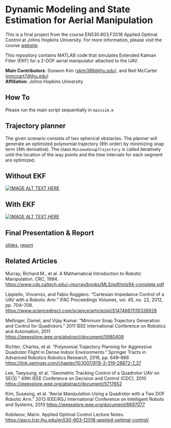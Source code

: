 # Dynamic Modeling and State Estimation for Aerial Manipulation
This is a final project from the course EN530.603.F2018 Applied Optimal Control at Johns Hopkins University. For more information, please visit the course [website](https://asco.lcsr.jhu.edu/en530-603-f2018-applied-optimal-control/).

This repository contains MATLAB code that simulates Extended Kalman Filter (EKF) for a 2-DOF aerial manipulator attached to the UAV. 

**Main Contributors**: Soowon Kim (skim386@jhu.edu), and Neil McCarter (nmccart7@jhu.edu)  
**Affiliation**: Johns Hopkins University

## How To
Please run the main script sequentially in ``mainsim.m``

## Trajectory planner
The given scenario consists of two spherical obstacles. The planner will generate an optimized polynomial trajectory (9th order) by minimizing snap term (4th derivative). The class ``MinimumSnapTrajectory`` is called iteratively until the location of the way points and the time intervals for each segment are optimized.

## Without EKF
[![IMAGE ALT TEXT HERE](https://img.youtube.com/vi/cXVSs3OqWYQ/0.jpg)](https://www.youtube.com/watch?v=cXVSs3OqWYQ)

## With EKF
[![IMAGE ALT TEXT HERE](https://img.youtube.com/vi/Y8Qhyiw4ImA/0.jpg)](https://www.youtube.com/watch?v=Y8Qhyiw4ImA)

## Final Presentation & Report
[slides](https://drive.google.com/open?id=1Roen3hFWKzjwpFi7RKR9-zxp94Zd9ZHn), [report](https://drive.google.com/open?id=1kGVsTq9I9r1VLvYIv23_wkJyh48ZD-Qx)

## Related Articles
Murray, Richard M., et al. A Mathematical Introduction to Robotic Manipulation. CRC, 1994.
https://www.cds.caltech.edu/~murray/books/MLS/pdf/mls94-complete.pdf

Lippiello, Vincenzo, and Fabio Ruggiero. “Cartesian Impedance Control of a UAV with a Robotic Arm.” IFAC Proceedings Volumes, vol. 45, no. 22, 2012, pp. 704–709.
https://www.sciencedirect.com/science/article/pii/S1474667016336928

Mellinger, Daniel, and Vijay Kumar. “Minimum Snap Trajectory Generation and Control for Quadrotors.” 2011 IEEE International Conference on Robotics and Automation, 2011
https://ieeexplore.ieee.org/abstract/document/5980409

Richter, Charles, et al. “Polynomial Trajectory Planning for Aggressive Quadrotor Flight in Dense Indoor Environments.” Springer Tracts in Advanced Robotics Robotics Research, 2016, pp. 649–666
https://link.springer.com/chapter/10.1007/978-3-319-28872-7_37

Lee, Taeyoung, et al. “Geometric Tracking Control of a Quadrotor UAV on SE(3).” 49th IEEE Conference on Decision and Control (CDC), 2010
https://ieeexplore.ieee.org/abstract/document/5717652

Kim, Suseong, et al. “Aerial Manipulation Using a Quadrotor with a Two DOF Robotic Arm.” 2013 IEEE/RSJ International Conference on Intelligent Robots and Systems, 2013
https://ieeexplore.ieee.org/document/6697077

Kobilarov, Marin. Applied Optimal Control Lecture Notes.
https://asco.lcsr.jhu.edu/en530-603-f2018-applied-optimal-control/
